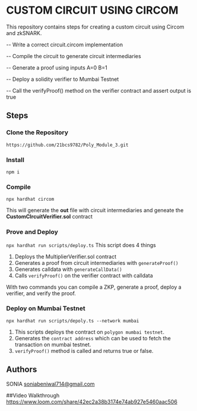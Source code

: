 # CUSTOM CIRCUIT USING CIRCOM

This repository contains steps for creating a custom circuit using Circom and zkSNARK. 

-- Write a correct circuit.circom implementation

-- Compile the circuit to generate circuit intermediaries

-- Generate a proof using inputs A=0 B=1

-- Deploy a solidity verifier to Mumbai Testnet

-- Call the verifyProof() method on the verifier contract and assert output is true

## Steps

### Clone the Repository
`https://github.com/21bcs9782/Poly_Module_3.git` 

### Install
`npm i`

### Compile
`npx hardhat circom` 

This will generate the **out** file with circuit intermediaries and geneate the **CustomCIrcuitVerifier.sol** contract

### Prove and Deploy
`npx hardhat run scripts/deploy.ts`
This script does 4 things  
1. Deploys the MultiplierVerifier.sol contract
2. Generates a proof from circuit intermediaries with `generateProof()`
3. Generates calldata with `generateCallData()`
4. Calls `verifyProof()` on the verifier contract with calldata

With two commands you can compile a ZKP, generate a proof, deploy a verifier, and verify the proof.

### Deploy on Mumbai Testnet
`npx hardhat run scripts/depoly.ts --network mumbai`
1. This scripts deploys the contract on `polygon mumbai testnet`.
2. Generates the `contract address` which can be used to fetch the transaction on mumbai testnet.
3. `verifyProof()` method is called and returns true or false.

## Authors
SONIA
soniabeniwal714@gmail.com

##Video Walkthrough
https://www.loom.com/share/42ec2a38b3174e74ab927e5460aac506

